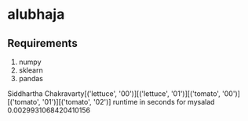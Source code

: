 # alubhaja

## Requirements
1. numpy
2. sklearn
3. pandas

Siddhartha Chakravarty[('lettuce', '00')][('lettuce', '01')][('tomato', '00')][('tomato', '01')][('tomato', '02')]
runtime in seconds for mysalad 0.0029931068420410156
